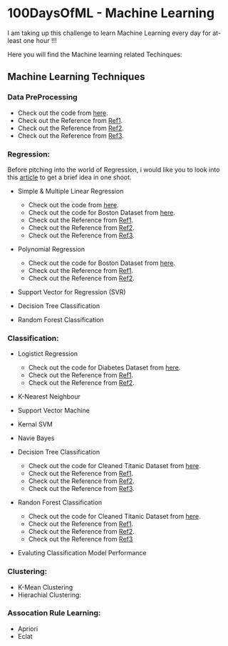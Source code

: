 # 100DaysOfML - Machine Learning
I am taking up this challenge to learn Machine Learning every day for at-least one hour !!!

Here you will find the Machine learning related Techinques:

## Machine Learning Techniques

### Data PreProcessing

  - Check out the code from [here](https://github.com/mankertales/100DaysOfML/blob/master/Machine_Learning/DataProcessing.md).
  - Check out the Reference from [Ref1](https://towardsdatascience.com/ways-to-detect-and-remove-the-outliers-404d16608dba).
  - Check out the Reference from [Ref2](https://towardsdatascience.com/feature-engineering-for-machine-learning-3a5e293a5114#7559).
  - Check out the Reference from [Ref3](https://medium.com/analytics-vidhya/feature-preprocessing-for-numerical-data-the-most-important-step-e9ed76151298).
  
### Regression:

Before pitching into the world of Regression, i would like you to look into this [article](https://www.analyticsvidhya.com/blog/2015/08/comprehensive-guide-regression/) to get a brief idea in one shoot.

- Simple & Multiple Linear Regression

  - Check out the code from [here](https://github.com/mankertales/100DaysOfML/blob/master/Machine_Learning/Multiple_Linear_Regression.md).
   - Check out the code for Boston Dataset from [here](https://github.com/mankertales/100DaysOfML/blob/master/Machine_Learning/Linear_Regression_boston.ipynb).
  - Check out the Reference from [Ref1](https://medium.com/@pytholabs/multivariate-linear-regression-from-scratch-in-python-5c4f219be6a).
  - Check out the Reference from [Ref2](https://www.datacamp.com/community/tutorials/essentials-linear-regression-python).
  - Check out the Reference from [Ref3](https://towardsdatascience.com/linear-regression-on-boston-housing-dataset-f409b7e4a155).
  
- Polynomial Regression

  - Check out the code for Boston Dataset from [here](https://github.com/mankertales/100DaysOfML/blob/master/Machine_Learning/Polynomial_Regression_boston.ipynb).
  - Check out the Reference from [Ref1](https://towardsdatascience.com/polynomial-regression-bbe8b9d97491).
  - Check out the Reference from [Ref2](https://www.analyticsvidhya.com/blog/2018/03/introduction-regression-splines-python-codes/).
  
- Support Vector for Regression (SVR)
- Decision Tree Classification
- Random Forest Classification

### Classification:

- Logistict Regression

  - Check out the code for Diabetes Dataset from [here](https://github.com/mankertales/100DaysOfML/blob/master/Machine_Learning/Logistic_Regression_Diabetes.ipynb).
  - Check out the Reference from [Ref1](https://www.datacamp.com/community/tutorials/understanding-logistic-regression-python).
  - Check out the Reference from [Ref2](https://towardsdatascience.com/building-a-logistic-regression-in-python-301d27367c24).
  
- K-Nearest Neighbour
- Support Vector Machine
- Kernal SVM
- Navie Bayes
- Decision Tree Classification

  - Check out the code for Cleaned Titanic Dataset from [here](https://github.com/mankertales/100DaysOfML/blob/master/Machine_Learning/Decision_Tree.ipynb).
  - Check out the Reference from [Ref1](https://courses.analyticsvidhya.com/courses/take/getting-started-with-decision-trees/lessons/8157461-introduction-to-decision-tree).
  - Check out the Reference from [Ref2](https://www.analyticsvidhya.com/blog/2016/04/complete-tutorial-tree-based-modeling-scratch-in-python/).
  - Check out the Reference from [Ref3](https://www.datacamp.com/community/tutorials/decision-tree-classification-python).
  
- Randon Forest Classification

  - Check out the code for Cleaned Titanic Dataset from [here](https://github.com/mankertales/100DaysOfML/blob/master/Machine_Learning/Random_Forest.ipynb).
  - Check out the Reference from [Ref1](https://gdcoder.com/random-forest-regressor-explained-in-depth/).
  - Check out the Reference from [Ref2](https://towardsdatascience.com/random-forest-regression-model-advanced-topics-python-code-snippet-using-sklearn-22c58207bd38).
  - Check out the Reference from [Ref3](https://www.datacamp.com/community/tutorials/random-forests-classifier-python)
  
- Evaluting Classification Model Performance

### Clustering:

- K-Mean Clustering
- Hierachial Clustering:

### Assocation Rule Learning:

- Apriori
- Eclat

